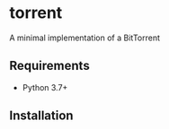 # torrent

A minimal implementation of a BitTorrent

## Requirements

- Python 3.7+

## Installation
